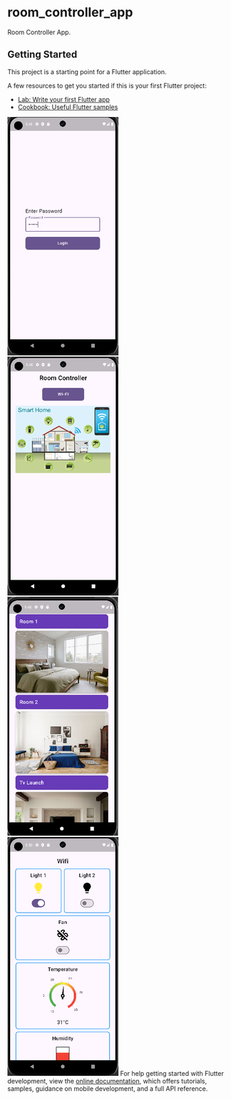 # room_controller_app

Room Controller App.

## Getting Started

This project is a starting point for a Flutter application.

A few resources to get you started if this is your first Flutter project:

- [Lab: Write your first Flutter app](https://docs.flutter.dev/get-started/codelab)
- [Cookbook: Useful Flutter samples](https://docs.flutter.dev/cookbook)

![image alt](https://github.com/hamzaabbasii/room_controller_app/blob/2efcb4aea56a4aa0658883e4d7363b1a6fbbe593/1.PNG) &nbsp;&nbsp;&nbsp; ![image alt](https://github.com/hamzaabbasii/room_controller_app/blob/fd7270ecb1901b302643dbd5d36839c9b1283bfd/2.PNG) &nbsp;&nbsp;&nbsp; ![image alt](https://github.com/hamzaabbasii/room_controller_app/blob/fd7270ecb1901b302643dbd5d36839c9b1283bfd/3.PNG) &nbsp;&nbsp;&nbsp; ![image alt](https://github.com/hamzaabbasii/room_controller_app/blob/fd7270ecb1901b302643dbd5d36839c9b1283bfd/4.PNG)
For help getting started with Flutter development, view the
[online documentation](https://docs.flutter.dev/), which offers tutorials,
samples, guidance on mobile development, and a full API reference.
